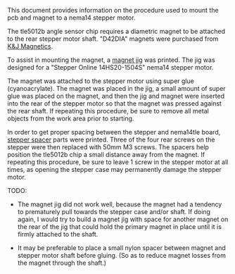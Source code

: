This document provides information on the procedure used to mount the
pcb and magnet to a nema14 stepper motor.

The tle5012b angle sensor chip requires a diametric magnet to be
attached to the rear stepper motor shaft.  "D42DIA" magnets were
purchased from [K&J Magnetics](https://www.kjmagnetics.com/).

To assist in mounting the magnet, a
[magnet jig](../prints/magnet_jig.stl) was printed.  The jig was
designed for a "Stepper Online 14HS20-1504S" nema14 stepper motor.

The magnet was attached to the stepper motor using super glue
(cyanoacrylate).  The magnet was placed in the jig, a small amount of
super glue was placed on the magnet, and then the jig and magnet were
inserted into the rear of the stepper motor so that the magnet was
pressed against the rear shaft.  If repeating this procedure, be sure
to remove all metal objects from the work area prior to starting.

In order to get proper spacing between the stepper and nema14tle
board, [stepper spacer](../prints/stepper_spacer.stl) parts were
printed.  Three of the four rear screws on the stepper were then
replaced with 50mm M3 screws.  The spacers help position the tle5012b
chip a small distance away from the magnet.  If repeating this
procedure, be sure to leave 1 screw in the stepper motor at all times,
as opening the stepper case may permanently damage the stepper motor.


TODO:

* The magnet jig did not work well, because the magnet had a tendency
  to prematurely pull towards the stepper case and/or shaft.  If doing
  again, I would try to build a magnet jig with space for another
  magnet on the rear of the jig that could hold the primary magnet in
  place until it is firmly attached to the shaft.

* It may be preferable to place a small nylon spacer between magnet
  and stepper motor shaft before gluing.  (So as to reduce magnet
  losses from the magnet through the shaft.)
